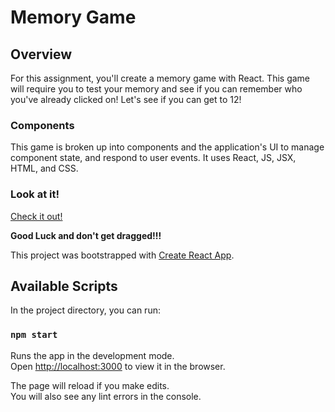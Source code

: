 # Memory Game

## Overview

For this assignment, you'll create a memory game with React. This game will require you to test your memory and see if you can remember who you've already clicked on!  Let's see if you can get to 12!

### Components

 This game is broken up into components and the application's UI to manage component state, and respond to user events.  It uses React, JS, JSX, HTML, and CSS.


### Look at it!

[Check it out!](https://bryanrkelley.github.io/memory_game/)


**Good Luck and don't get dragged!!!**





This project was bootstrapped with [Create React App](https://github.com/facebook/create-react-app).

## Available Scripts

In the project directory, you can run:

### `npm start`

Runs the app in the development mode.<br>
Open [http://localhost:3000](http://localhost:3000) to view it in the browser.

The page will reload if you make edits.<br>
You will also see any lint errors in the console.
